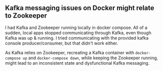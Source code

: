 ## Kafka messaging issues on Docker might relate to Zookeeper

I had Kafka and Zookeeper running locally in docker compose. All of a sudden,
local apps stopped communicating through Kafka, even though Kafka was up & running.
I tried communicating with the provided kafka console producer/consumer, but that didn't work either.

As Kafka relies on Zookeeper, recreating a Kafka container with `docker-compose up` and `docker-compose down`, while
keeping the Zookeeper running, might lead to an inconsistent state and dysfunctional Kafka messaging.  

